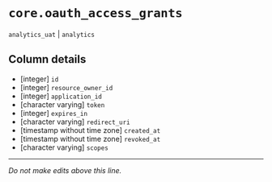 # `core.oauth_access_grants`
`analytics_uat` | `analytics`

## Column details
* [integer]   `id`
* [integer]   `resource_owner_id`
* [integer]   `application_id`
* [character varying] `token`
* [integer]   `expires_in`
* [character varying] `redirect_uri`
* [timestamp without time zone] `created_at`
* [timestamp without time zone] `revoked_at`
* [character varying] `scopes`

-------------------------------------------------------------------------------
*Do not make edits above this line.*
